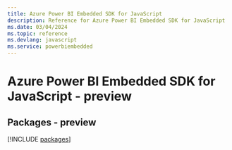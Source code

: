 ```yaml
---
title: Azure Power BI Embedded SDK for JavaScript
description: Reference for Azure Power BI Embedded SDK for JavaScript
ms.date: 03/04/2024
ms.topic: reference
ms.devlang: javascript
ms.service: powerbiembedded
---
```

# Azure Power BI Embedded SDK for JavaScript - preview
## Packages - preview
[!INCLUDE [packages](power-bi-embedded-index.md)]
